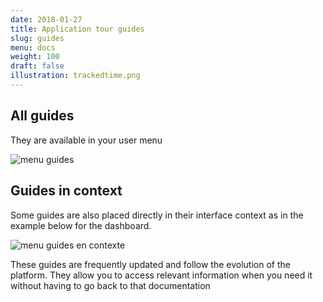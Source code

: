 ```yaml
---
date: 2018-01-27
title: Application tour guides
slug: guides
menu: docs
weight: 100
draft: false
illustration: trackedtime.png
---
```


## All guides

They are available in your user menu

![menu guides](/images/screenshots/guides.png)

## Guides in context

Some guides are also placed directly in their interface context as in the example below for the dashboard.

![menu guides en contexte](/img/screenshots/guide_in_place.png)

These guides are frequently updated and follow the evolution of the platform. They allow you to access relevant information when you need it without having to go back to that documentation
